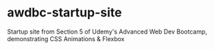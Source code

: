 # awdbc-startup-site
Startup site from Section 5 of Udemy's Advanced Web Dev Bootcamp, demonstrating CSS Animations &amp; Flexbox
